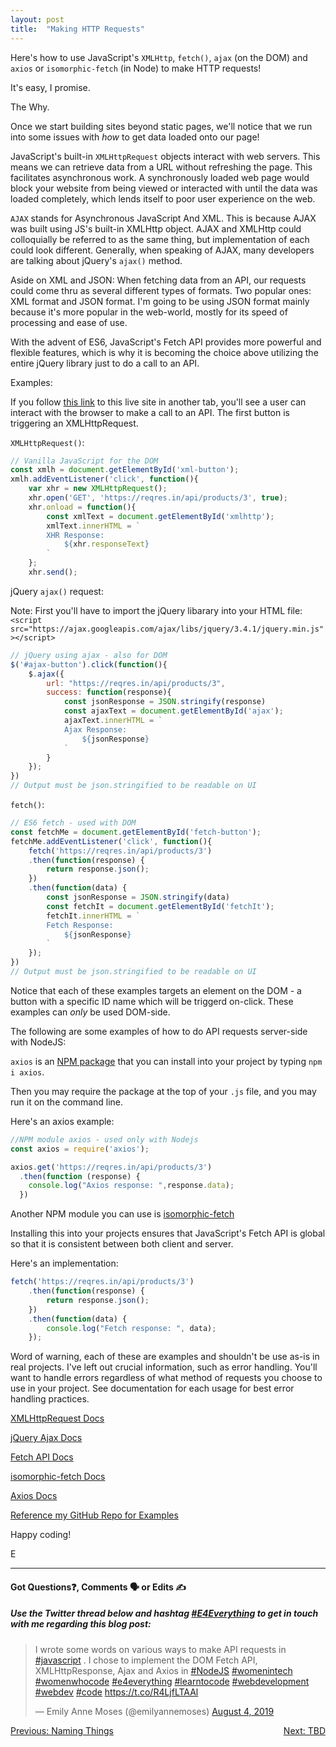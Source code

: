 ```yaml
---
layout: post
title:  "Making HTTP Requests"
---
```


Here's how to use JavaScript's `XMLHttp`, `fetch()`, `ajax` (on the DOM) and `axios` or `isomorphic-fetch` (in Node) to make HTTP requests!

It's easy, I promise.

The Why.

Once we start building sites beyond static pages, we'll notice that we run into some issues with *how* to get data loaded onto our page!

JavaScript's built-in `XMLHttpRequest` objects interact with web servers. This means we can retrieve data from a URL without refreshing the page. This facilitates asynchronous work. A synchronously loaded web page would block your website from being viewed or interacted with until the data was loaded completely, which lends itself to poor user experience on the web.

`AJAX` stands for Asynchronous JavaScript And XML. This is because AJAX was built using JS's built-in XMLHttp object. AJAX and XMLHttp could colloquially be referred to as the same thing, but implementation of each could look different. Generally, when speaking of AJAX, many developers are talking about jQuery's `ajax()` method.

Aside on XML and JSON: When fetching data from an API, our requests could come thru as several different types of formats. Two popular ones: XML format and JSON format. I'm going to be using JSON format mainly because it's more popular in the web-world, mostly for its speed of processing and ease of use.

With the advent of ES6, JavaScript's Fetch API provides more powerful and flexible features, which is why it is becoming the choice above utilizing the entire jQuery library just to do a call to an API.

Examples:

If you follow [this link](https://eamoses.github.io/api-requests/) to this live site in another tab, you'll see a user can interact with the browser to make a call to an API.  The first button is triggering an XMLHttpRequest.

`XMLHttpRequest()`:

```javascript
// Vanilla JavaScript for the DOM
const xmlh = document.getElementById('xml-button');
xmlh.addEventListener('click', function(){
    var xhr = new XMLHttpRequest();
    xhr.open('GET', 'https://reqres.in/api/products/3', true);
    xhr.onload = function(){
        const xmlText = document.getElementById('xmlhttp');
        xmlText.innerHTML = `
        XHR Response:
            ${xhr.responseText}
        `
    };
    xhr.send();
```

jQuery `ajax()` request:

Note: First you'll have to import the jQuery libarary into your HTML file: `<script src="https://ajax.googleapis.com/ajax/libs/jquery/3.4.1/jquery.min.js"></script>`

```javascript
// jQuery using ajax - also for DOM
$('#ajax-button').click(function(){
    $.ajax({
        url: "https://reqres.in/api/products/3",
        success: function(response){
            const jsonResponse = JSON.stringify(response)
            const ajaxText = document.getElementById('ajax');
            ajaxText.innerHTML = `
            Ajax Response:
                ${jsonResponse}
            `
        }
    });
})
// Output must be json.stringified to be readable on UI
```

`fetch()`:

```javascript
// ES6 fetch - used with DOM
const fetchMe = document.getElementById('fetch-button');
fetchMe.addEventListener('click', function(){
    fetch('https://reqres.in/api/products/3')
    .then(function(response) {
        return response.json();
    })
    .then(function(data) {
        const jsonResponse = JSON.stringify(data)
        const fetchIt = document.getElementById('fetchIt');
        fetchIt.innerHTML = `
        Fetch Response:
            ${jsonResponse}
        `
    });
})
// Output must be json.stringified to be readable on UI
```

Notice that each of these examples targets an element on the DOM - a button with a specific ID name which will be triggerd on-click. These examples can *only* be used DOM-side.

The following are some examples of how to do API requests server-side with NodeJS:

`axios` is an [NPM package](https://www.npmjs.com/package/axios) that you can install into your project by typing `npm i axios`. 

Then you may require the package at the top of your `.js` file, and you may run it on the command line.

Here's an axios example:

```javascript
//NPM module axios - used only with Nodejs
const axios = require('axios');

axios.get('https://reqres.in/api/products/3')
  .then(function (response) {
    console.log("Axios response: ",response.data);
  })
```

Another NPM module you can use is [isomorphic-fetch](https://www.npmjs.com/package/@applitools/isomorphic-fetch)

Installing this into your projects ensures that JavaScript's Fetch API is global so that it is consistent between both client and server.

Here's an implementation:

```javascript
fetch('https://reqres.in/api/products/3')
    .then(function(response) {
        return response.json();
    })
    .then(function(data) {
        console.log("Fetch response: ", data);
    });
```

Word of warning, each of these are examples and shouldn't be use as-is in real projects. I've left out crucial information, such as error handling. You'll want to handle errors regardless of what method of requests you choose to use in your project. See documentation for each usage for best error handling practices.

[XMLHttpRequest Docs](https://developer.mozilla.org/en-US/docs/Web/API/XMLHttpRequest)

[jQuery Ajax Docs](https://api.jquery.com/category/ajax/)

[Fetch API Docs](https://developer.mozilla.org/en-US/docs/Web/API/Fetch_API)

[isomorphic-fetch Docs](https://www.npmjs.com/package/@applitools/isomorphic-fetch)

[Axios Docs](https://www.npmjs.com/package/axios)

[Reference my GitHub Repo for Examples](https://github.com/eamoses/api-requests)

Happy coding!

E
<hr>
<h4>Got Questions❓, Comments 🗣 or Edits ✍</h4>
<h5>Use the Twitter thread below and hashtag <a href="https://twitter.com/hashtag/e4everything?f=tweets&vertical=default&lang=en" target="_blank">#E4Everything</a> to get in touch with me regarding this blog post:</h5>

<blockquote class="twitter-tweet"><p lang="en" dir="ltr">I wrote some words on various ways to make API requests in <a href="https://twitter.com/hashtag/javascript?src=hash&amp;ref_src=twsrc%5Etfw">#javascript</a> . I chose to implement the DOM Fetch API, XMLHttpResponse, Ajax and Axios in <a href="https://twitter.com/hashtag/NodeJS?src=hash&amp;ref_src=twsrc%5Etfw">#NodeJS</a> <a href="https://twitter.com/hashtag/womenintech?src=hash&amp;ref_src=twsrc%5Etfw">#womenintech</a> <a href="https://twitter.com/hashtag/womenwhocode?src=hash&amp;ref_src=twsrc%5Etfw">#womenwhocode</a> <a href="https://twitter.com/hashtag/e4everything?src=hash&amp;ref_src=twsrc%5Etfw">#e4everything</a> <a href="https://twitter.com/hashtag/learntocode?src=hash&amp;ref_src=twsrc%5Etfw">#learntocode</a> <a href="https://twitter.com/hashtag/webdevelopment?src=hash&amp;ref_src=twsrc%5Etfw">#webdevelopment</a> <a href="https://twitter.com/hashtag/webdev?src=hash&amp;ref_src=twsrc%5Etfw">#webdev</a> <a href="https://twitter.com/hashtag/code?src=hash&amp;ref_src=twsrc%5Etfw">#code</a> <a href="https://t.co/R4LjfLTAAl">https://t.co/R4LjfLTAAl</a></p>&mdash; Emily Anne Moses (@emilyannemoses) <a href="https://twitter.com/emilyannemoses/status/1157838646336204800?ref_src=twsrc%5Etfw">August 4, 2019</a></blockquote> <script async src="https://platform.twitter.com/widgets.js" charset="utf-8"></script>

<span><a href="https://eamoses.github.io/blog/2019/07/23/naming.html" style="float:left;">Previous: Naming Things</a><a href="#" style="float:right;">Next: TBD</a></span>